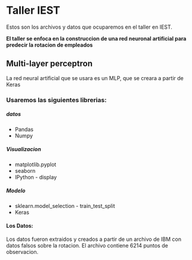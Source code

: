 # Taller IEST

Estos son los archivos y datos que ocuparemos en el taller en IEST. 

**El taller se enfoca en la construccion de una red neuronal artificial para predecir la rotacion de empleados** 


## Multi-layer perceptron
La red neural artificial que se usara es un MLP, que se creara a partir de Keras



### Usaremos las siguientes librerias:
##### datos
- Pandas
- Numpy

##### Visualizacion 
- matplotlib.pyplot
- seaborn
- IPython - display

##### Modelo
- sklearn.model_selection - train_test_split
- Keras


#### Los Datos: 
Los datos fueron extraidos y creados a partir de un archivo de IBM con datos falsos sobre la rotacion. 
El archivo contiene 6214 puntos de observacion. 
